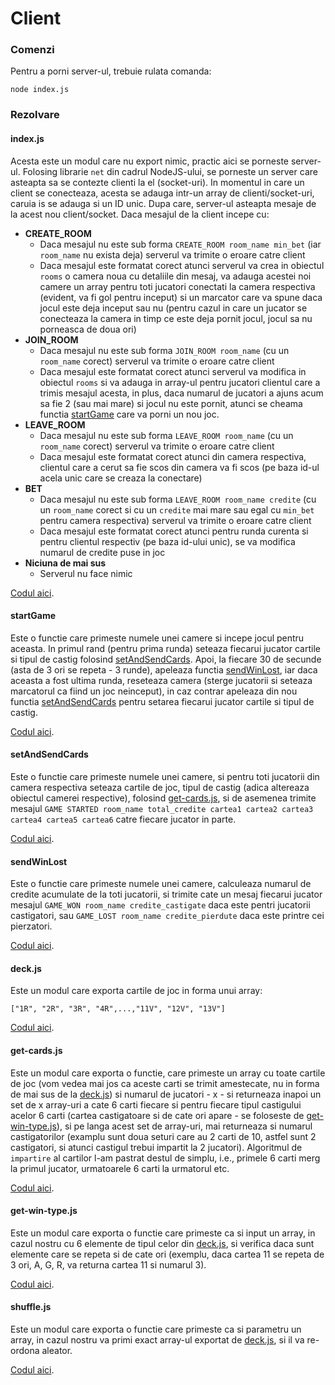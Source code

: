 # Client

### Comenzi

Pentru a porni server-ul, trebuie rulata comanda:
```
node index.js
```

### Rezolvare

#### index.js

Acesta este un modul care nu export nimic, practic aici se porneste server-ul.
Folosing librarie `net` din cadrul NodeJS-ului, se porneste un server care asteapta sa se contezte clienti la el (socket-uri).
In momentul in care un client se conecteaza, acesta se adauga intr-un array de clienti/socket-uri, caruia is se adauga si un ID unic.
Dupa care, server-ul asteapta mesaje de la acest nou client/socket.
Daca mesajul de la client incepe cu:
- **CREATE_ROOM**
  - Daca mesajul nu este sub forma `CREATE_ROOM room_name min_bet` (iar `room_name` nu exista deja) serverul va trimite o eroare catre client
  - Daca mesajul este formatat corect atunci serverul va crea in obiectul `rooms` o camera noua cu detaliile din mesaj, va adauga acestei noi camere un array pentru toti jucatori conectati la camera respectiva (evident, va fi gol pentru inceput) si un marcator care va spune daca jocul este deja inceput sau nu (pentru cazul in care un jucator se conecteaza la camera in timp ce este deja pornit jocul, jocul sa nu porneasca de doua ori)
- **JOIN_ROOM**
  - Daca mesajul nu este sub forma `JOIN_ROOM room_name` (cu un `room_name` corect) serverul va trimite o eroare catre client
  - Daca mesajul este formatat corect atunci serverul va modifica in obiectul `rooms` si va adauga in array-ul pentru jucatori clientul care a trimis mesajul acesta, in plus, daca numarul de jucatori a ajuns acum sa fie 2 (sau mai mare) si jocul nu este pornit, atunci se cheama functia [startGame](#startgame) care va porni un nou joc.
- **LEAVE_ROOM**
  - Daca mesajul nu este sub forma `LEAVE_ROOM room_name` (cu un `room_name` corect) serverul va trimite o eroare catre client
  - Daca mesajul este formatat corect atunci din camera respectiva, clientul care a cerut sa fie scos din camera va fi scos (pe baza id-ul acela unic care se creaza la conectare)
- **BET**
  - Daca mesajul nu este sub forma `LEAVE_ROOM room_name credite` (cu un `room_name` corect si cu un `credite` mai mare sau egal cu `min_bet` pentru camera respectiva) serverul va trimite o eroare catre client
  - Daca mesajul este formatat corect atunci pentru runda curenta si pentru clientul respectiv (pe baza id-ului unic), se va modifica numarul de credite puse in joc
- **Niciuna de mai sus**
  - Serverul nu face nimic


[Codul aici](./index.js).


#### startGame

Este o functie care primeste numele unei camere si incepe jocul pentru aceasta.
In primul rand (pentru prima runda) seteaza fiecarui jucator cartile si tipul de castig folosind [setAndSendCards](#setandsendcards).
Apoi, la fiecare 30 de secunde (asta de 3 ori se repeta - 3 runde), apeleaza functia [sendWinLost](#sendwinlost), iar daca aceasta a fost ultima runda, reseteaza camera (sterge jucatorii si seteaza marcatorul ca fiind un joc neinceput), in caz contrar apeleaza din nou functia [setAndSendCards](#setandsendcards) pentru setarea fiecarui jucator cartile si tipul de castig.

[Codul aici](./index.js).

#### setAndSendCards

Este o functie care primeste numele unei camere, si pentru toti jucatorii din camera respectiva seteaza cartile de joc, tipul de castig (adica altereaza obiectul camerei respective), folosind [get-cards.js](#getcardsjs), si de asemenea trimite mesajul `GAME STARTED room_name total_credite cartea1 cartea2 cartea3 cartea4 cartea5 cartea6` catre fiecare jucator in parte.

[Codul aici](./index.js).

#### sendWinLost

Este o functie care primeste numele unei camere, calculeaza numarul de credite acumulate de la toti jucatorii, si trimite cate un mesaj fiecarui jucator mesajul `GAME_WON room_name credite_castigate` daca este pentri jucatorii castigatori, sau `GAME_LOST room_name credite_pierdute` daca este printre cei pierzatori.

[Codul aici](./index.js).

#### deck.js

Este un modul care exporta cartile de joc in forma unui array:
```
["1R", "2R", "3R", "4R",...,"11V", "12V", "13V"]
```
[Codul aici](./deck.js).

#### get-cards.js

Este un modul care exporta o functie, care primeste un array cu toate cartile de joc (vom vedea mai jos ca aceste carti se trimit amestecate, nu in forma de mai sus de la [deck.js](#deckjs)) si numarul de jucatori - x - si returneaza inapoi un set de x array-uri a cate 6 carti fiecare si pentru fiecare tipul castigului acelor 6 carti (cartea castigatoare si de cate ori apare - se foloseste de [get-win-type.js](#getwintypejs)), si pe langa acest set de array-uri, mai returneaza si numarul castigatorilor (examplu sunt doua seturi care au 2 carti de 10, astfel sunt 2 castigatori, si atunci castigul trebui impartit la 2 jucatori).
Algoritmul de `impartire` al cartilor l-am pastrat destul de simplu, i.e., primele 6 carti merg la primul jucator, urmatoarele 6 carti la urmatorul etc.

[Codul aici](./get-cards.js).

#### get-win-type.js

Este un modul care exporta o functie care primeste ca si input un array, in cazul nostru cu 6 elemente de tipul celor din [deck.js](#deckjs), si verifica daca sunt elemente care se repeta si de cate ori (exemplu, daca cartea 11 se repeta de 3 ori, A, G, R, va returna cartea 11 si numarul 3).

[Codul aici](./get-win-type.js).

#### shuffle.js

Este un modul care exporta o functie care primeste ca si parametru un array, in cazul nostru va primi exact array-ul exportat de [deck.js](#deckjs), si il va re-ordona aleator.

[Codul aici](./shuffle.js).
